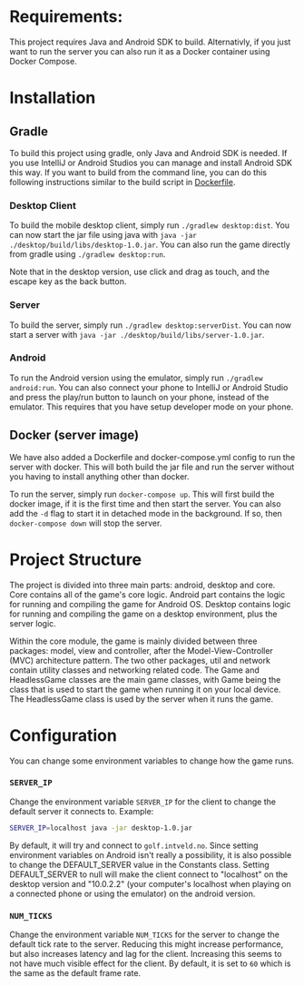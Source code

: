 # Requirements:

This project requires Java and Android SDK to build. Alternativly, if you just want to run the server you can also run
it as a Docker container using Docker Compose.

# Installation

## Gradle

To build this project using gradle, only Java and Android SDK is needed. If you use IntelliJ or Android Studios you can
manage and install Android SDK this way. If you want to build from the command line, you can do this following
instructions similar to the build script in [Dockerfile](./Dockerfile).

### Desktop Client

To build the mobile desktop client, simply run `./gradlew desktop:dist`. You can now start the jar file using java
with `java -jar ./desktop/build/libs/desktop-1.0.jar`. You can also run the game directly from gradle
using `./gradlew desktop:run`.

Note that in the desktop version, use click and drag as touch, and the escape key as the back button.

### Server

To build the server, simply run `./gradlew desktop:serverDist`. You can now start a server
with `java -jar ./desktop/build/libs/server-1.0.jar`.

### Android

To run the Android version using the emulator, simply run `./gradlew android:run`. You can also connect your phone to
IntelliJ or Android Studio and press the play/run button to launch on your phone, instead of the emulator. This requires
that you have setup developer mode on your phone.

## Docker (server image)

We have also added a Dockerfile and docker-compose.yml config to run the server with docker. This will both build the
jar file and run the server without you having to install anything other than docker.

To run the server, simply run `docker-compose up`. This will first build the docker image, if it is the first time and
then start the server. You can also add the `-d` flag to start it in detached mode in the background. If so,
then `docker-compose down` will stop the server.

# Project Structure

The project is divided into three main parts: android, desktop and core. Core contains all of the game's core logic. Android part contains the logic for running and compiling the game for Android OS. Desktop contains logic for running and compiling the game on a desktop environment, plus the server logic. 

Within the core module, the game is mainly divided between three packages: model, view and controller, after the Model-View-Controller (MVC) architecture pattern. The two other packages, util and network contain utility classes and networking related code. The Game and HeadlessGame classes are the main game classes, with Game being the class that is used to start the game when running it on your local device. The HeadlessGame class is used by the server when it runs the game. 

# Configuration

You can change some environment variables to change how the game runs.

### `SERVER_IP`

Change the environment variable `SERVER_IP` for the client to change the default server it connects to. Example:

````bash
SERVER_IP=localhost java -jar desktop-1.0.jar
````

By default, it will try and connect to `golf.intveld.no`.
Since setting environment variables on Android isn't really a possibility, it is also possible to change the DEFAULT_SERVER value in the Constants class. 
Setting DEFAULT_SERVER to null will make the client connect to "localhost" on the desktop version and "10.0.2.2" (your computer's localhost when playing on a connected phone or using the emulator) on the android version.

### `NUM_TICKS`

Change the environment variable `NUM_TICKS` for the server to change the default tick rate to the server. Reducing this
might increase performance, but also increases latency and lag for the client. Increasing this seems to not have much
visible effect for the client. By default, it is set to `60` which is the same as the default frame rate.
